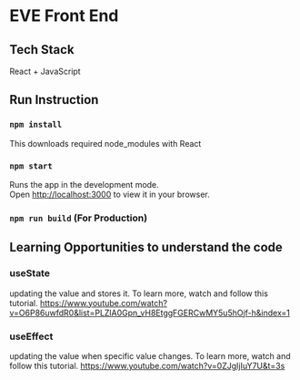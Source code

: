 # EVE Front End
## Tech Stack
React + JavaScript
## Run Instruction
### `npm install`
This downloads required node_modules with React
### `npm start`

Runs the app in the development mode.\
Open [http://localhost:3000](http://localhost:3000) to view it in your browser.
### `npm run build` (For Production)

## Learning Opportunities to understand the code

### useState
updating the value and stores it.
To learn more, watch and follow this tutorial.
https://www.youtube.com/watch?v=O6P86uwfdR0&list=PLZlA0Gpn_vH8EtggFGERCwMY5u5hOjf-h&index=1

### useEffect
updating the value when specific value changes.
To learn more, watch and follow this tutorial.
https://www.youtube.com/watch?v=0ZJgIjIuY7U&t=3s